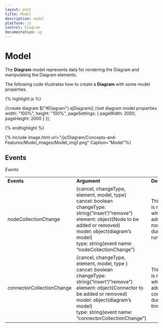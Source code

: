```yaml
---
layout: post
title: Model
description: model
platform: js
control: Diagram
documentation: ug
---
```


# Model

The **Diagram** model represents data for rendering the Diagram and manipulating the Diagram elements.

The following code illustrates how to create a **Diagram** with some model properties.

{% highlight js %}

//create diagram
$("#Diagram").ejDiagram({
  //set diagram model properties
  width: "100%",
  height: "100%",
  pageSettings: { pageWidth: 2000, pageHeight: 2000 }
});

{% endhighlight %}

{% include image.html url="/js/Diagram/Concepts-and-Features/Model_images/Model_img1.png" Caption="Model"%}

## Events

_Events_

<table>
<tr>
<td>
<b>Events</b></td><td>
<b>Argument</b></td><td>
<b>Description</b></td></tr>
<tr>
<td>nodeCollectionChange</td><td>
{cancel, changeType, element, model, type}<br/>
cancel: boolean<br/>
changeType: string(“insert”/”remove”)<br/>
element: object(Node to be added or removed)<br/>
model: object(diagram’s model)<br/>
type: string(event name: “nodeCollectionChange”) </td><td>
This event is raised when you add/delete node during runtime.</td></tr>
<tr>
<td>
connectorCollectionChange</td><td>
{cancel, changeType, element, model, type }<br/>
cancel: boolean<br/>
changeType: string(“insert”/”remove”)<br/>
element: object(Connector to be added or removed)<br/>
model: object(diagram’s model)<br/>
type: string(event name: “connectorCollectionChange”)</td><td>
This event is raised when you add/delete connector during run time.</td></tr>
</table>

